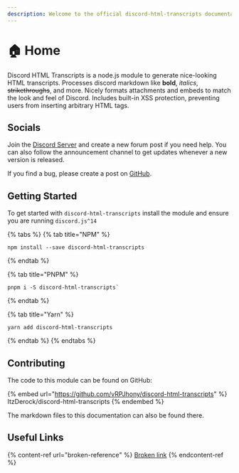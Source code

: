```yaml
---
description: Welcome to the official discord-html-transcripts documentation and guide.
---
```


# 🏠 Home

Discord HTML Transcripts is a node.js module to generate nice-looking HTML transcripts. Processes discord markdown like **bold**, _italics_, ~~strikethroughs~~, and more. Nicely formats attachments and embeds to match the look and feel of Discord. Includes built-in XSS protection, preventing users from inserting arbitrary HTML tags.

## Socials

Join the [Discord Server](https://discord.gg/VgMxx2NAu4) and create a new forum post if you need help. You can also follow the announcement channel to get updates whenever a new version is released.

If you find a bug, please create a post on [GitHub](https://github.com/vRPJhony/discord-html-transcripts/issues).

## Getting Started

To get started with `discord-html-transcripts` install the module and ensure you are running `discord.js^14`

{% tabs %}
{% tab title="NPM" %}

```shell
npm install --save discord-html-transcripts
```

{% endtab %}

{% tab title="PNPM" %}

```shell
pnpm i -S discord-html-transcripts`
```

{% endtab %}

{% tab title="Yarn" %}

```shell
yarn add discord-html-transcripts
```

{% endtab %}
{% endtabs %}

## Contributing

The code to this module can be found on GitHub:

{% embed url="https://github.com/vRPJhony/discord-html-transcripts" %}
ItzDerock/discord-html-transcripts
{% endembed %}

The markdown files to this documentation can also be found there.

## Useful Links

{% content-ref url="broken-reference" %}
[Broken link](broken-reference)
{% endcontent-ref %}
